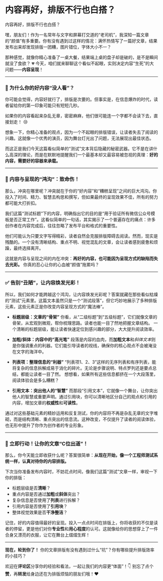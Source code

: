 # 内容再好，排版不行也白搭？

内容再好，排版不行也白搭？

嘿，朋友们！作为一名常年与文字和屏幕打交道的“老司机”，我深知一篇文章的“颜值”有多重要。你有没有遇到过这样的情况：满怀热情写了一篇好文章，结果发布出来却发现排版一团糟，图片错位，字体大小不一？

那种感觉，就像你精心准备了一桌大餐，结果端上桌的盘子却是破的，是不是瞬间就没了食欲？ 💔 今天，咱们就来聊聊这个看似不起眼，实则决定内容“生死”的大问题——**内容呈现**！

---

### 📌 为什么你的好内容“没人看”？

你可能会觉得，内容好就行了，排版是次要的。但事实是，在信息爆炸的时代，读者留给你的第一印象可能只有短短几秒。

如果你的内容看起来杂乱无章，密密麻麻，他们很可能连一个字都不会读下去，直接划走！ 😢

想象一下，你精心准备的观点，因为一个不起眼的排版错误，让读者失去了阅读的兴趣。这就像一个优秀的演员，因为舞台灯光出了问题，无法展现出最佳状态。

而这正是我们今天这篇看似简单的“测试”文本背后隐藏的秘密武器。它不是在讲什么高深的理论，而是在默默地提醒我们一个最基本却又最容易被忽视的真理：**好的内容，需要好的容器来承载。**

---

### 🚨 内容与呈现的“鸿沟”：致命伤！

那么，冲突在哪里呢？冲突就在于你的“好内容”和“糟糕呈现”之间的巨大鸿沟。你投入了时间、精力、智慧去构思和撰写，但如果最终的呈现效果不佳，所有的努力都可能大打折扣。

我们这篇“测试标题”下的内容，明确指出它的目的是“用于验证所有微信公众号模板是否正常工作”。这看似简单的一句话，其实揭示了一个普遍存在的痛点：许多创作者在内容完成后，往往忽略了发布平台和格式的重要性。

他们可能认为只要文字写得精彩，读者自然会克服排版障碍去阅读。然而，现实是残酷的。一个没有清晰结构、重点不明、视觉混乱的文章，会让读者感到疲惫和烦躁，最终选择离开。

这就是内容与呈现之间的内在冲突：**再好的内容，也可能因为呈现方式的缺陷而失去光彩。** 你真的忍心让你的心血被“颜值”拖累吗？

---

### ✅ 告别“丑陋”，让内容焕发光彩！

所以，我们如何才能跨越这个鸿沟，让内容焕发光彩呢？答案就藏在那些看似枯燥的“测试”元素里。这篇文本虽然只是一个“测试段落”，但它巧妙地展示了多种排版元素，这些元素正是你改变内容呈现方式的“魔法棒”。

*   **标题层级：文章的“骨架”**
    你看，从“二级标题”到“五级标题”，它们就像文章的骨架，从宏观到微观，帮你梳理思路。读者也能一目了然地把握文章结构。
    一个清晰的标题层级，能让读者快速定位到感兴趣的部分，大大提升阅读效率。

*   **加粗/斜体：内容中的“高光笔”**
    段落是内容的血肉，而**加粗文本**和*斜体文本*则是你强调重点的利器。它们能引导读者的视线，确保你的核心观点不会被淹没在文字的海洋中。

*   **列表项：整理信息的“利器”**
    “列表项1、2、3”这样的无序列表和有序列表，能将复杂的信息拆解成易于消化的碎片。无论是步骤说明、特点罗列还是要点总结，都能让读者一目了然。
    想想看，如果所有这些信息都挤在一个大段落里，阅读体验会是多么糟糕？

*   **引用文本：突出他人的“智慧”**
    而那段“引用文本”，它就像一个舞台，让你突出他人的智慧或重要声明。通过引用块，你可以清晰地区分自己的观点和引用的内容，增加文章的**权威性**和**可读性**。

通过对这些基础元素的精妙运用和反复测试，你的内容将不再是杂乱无章的文字堆砌，而是结构清晰、重点突出的信息流。这种改变，不仅提升了读者的阅读体验，也无形中提升了你作为创作者的专业形象。

---

### 🚀 立即行动！让你的文章“C位出道”！

那么，你今天能立即收获什么呢？答案很简单：**从现在开始，像一个工程师测试系统一样，认真对待你的内容排版。**

下次当你准备发布内容时，不妨花点时间，像我们这篇“测试”文章一样，审视一下你的排版：

*   标题层级是否**清晰**？
*   重点内容是否通过**加粗**或**斜体**突出？
*   复杂信息是否使用了**列表**进行拆解？
*   引用内容是否使用了**引用块**？
*   整体视觉效果是否**干净整洁**？

记住，好的内容值得最好的呈现。投入一点点时间在排版上，你将收获的不仅是读者的停留，更是他们对你**专业性**和**用心程度**的认可。这就像给你的思想穿上了一件合身又漂亮的衣服，让它在舞台上熠熠生辉！

---

**现在，轮到你了！** 你的文章排版有没有遇到过什么“坑”？你有哪些提升排版效率的小技巧？

欢迎在**评论区**分享你的经验和看法，一起让我们的内容更“体面”！👇 别忘了点个**赞**，再**转发**给身边还在为排版烦恼的朋友们哦！❤️